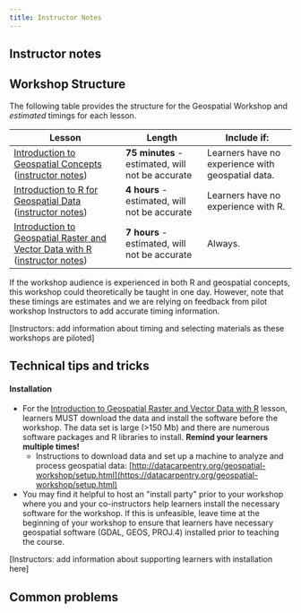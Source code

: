 ```yaml
---
title: Instructor Notes
---
```


## Instructor notes

## Workshop Structure

The following table provides the structure for the Geospatial Workshop and *estimated* timings for each lesson.

| Lesson | Length                             | Include if:                                       | 
| ------ | ---------------------------------- | ------------------------------------------------- |
| [Introduction to Geospatial Concepts](https://datacarpentry.org/organization-geospatial/) ([instructor notes](https://datacarpentry.org/organization-geospatial/guide/index.html))     | **75 minutes** - estimated, will not be accurate | Learners have no experience with geospatial data. | 
| [Introduction to R for Geospatial Data](https://datacarpentry.org/r-intro-geospatial/) ([instructor notes](https://datacarpentry.org/r-intro-geospatial/guide/index.html))     | **4 hours** - estimated, will not be accurate | Learners have no experience with R.               | 
| [Introduction to Geospatial Raster and Vector Data with R](https://datacarpentry.org/r-raster-vector-geospatial/) ([instructor notes](https://datacarpentry.org/r-raster-vector-geospatial/guide/index.html))     | **7 hours** - estimated, will not be accurate | Always.                                           | 

If the workshop audience is experienced in both R and geospatial concepts, this workshop could theoretically be taught in one day. However, note that these timings are estimates and we are relying on feedback from pilot workshop Instructors to add accurate timing information.

[Instructors: add information about timing and selecting materials as these workshops are piloted]

## Technical tips and tricks

#### Installation

- For the [Introduction to Geospatial Raster and Vector Data with R](https://datacarpentry.org/r-raster-vector-geospatial/) lesson, learners MUST download the data and install the software before the workshop. The data set is large (>150 Mb) and there are numerous software packages and R libraries to install. **Remind your learners multiple times!**
  - Instructions to download data and set up a machine to analyze and process geospatial data: [http://datacarpentry.org/geospatial-workshop/setup.html](https://datacarpentry.org/geospatial-workshop/setup.html)
- You may find it helpful to host an "install party" prior to your workshop where you and your co-instructors help learners install the necessary software for the workshop. If this is unfeasible, leave time at the beginning of your workshop to ensure that learners have necessary geospatial software (GDAL, GEOS, PROJ.4) installed prior to teaching the course.

[Instructors: add information about supporting learners with installation here]

## Common problems


